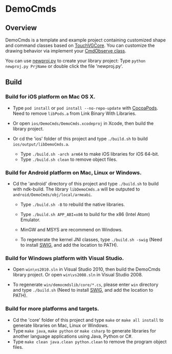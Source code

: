 # DemoCmds

## Overview

DemoCmds is a template and example project containing customized shape and command classes based on [TouchVGCore](https://github.com/touchvg/TouchVGCore).
You can customize the drawing behavior via implement your [CmdObserve class](core/cmds/cmds.cpp).

You can use [newproj.py](newproj.py) to create your library project:
Type `python newproj.py PrjName` or double click the file 'newproj.py'.

## Build

### Build for **iOS** platform on Mac OS X.

- Type `pod install` or `pod install --no-repo-update` with [CocoaPods](http://cocoapods.org). Need to remove `libPods.a` from Link Binary With Libraries.

- Or open `ios/DemoCmds/DemoCmds.xcodeproj` in Xcode, then build the library project.

- Or cd the 'ios' folder of this project and type `./build.sh` to build `ios/output/libDemoCmds.a`.
    - Type `./build.sh -arch arm64` to make iOS libraries for iOS 64-bit.
    - Type `./build.sh clean` to remove object files.

### Build for **Android** platform on Mac, Linux or Windows.

- Cd the 'android' directory of this project and type `./build.sh` to build with ndk-build. The library `libDemoCmds.a` will be outputed to `android/DemoCmds/obj/local/armeabi`.

    - Type `./build.sh -B` to rebuild the native libraries.
    - Type `./build.sh APP_ABI=x86` to build for the x86 (Intel Atom) Emulator.
    - MinGW and MSYS are recommend on Windows.    

    - To regenerate the kernel JNI classes, type `./build.sh -swig`
(Need to install [SWIG](http://sourceforge.net/projects/swig/files/), and add the location to PATH).

### Build for **Windows** platform with Visual Studio.

- Open `win\vs2010.sln` in Visual Studio 2010, then build the DemoCmds library project. Or open `win\vs2008.sln` in Visual Studio 2008.

- To regenerate `win/democmdslib/core/*.cs`, please enter `win` directory and type `./build.sh`
(Need to install [SWIG](http://sourceforge.net/projects/swig/files/), and add the location to PATH).
   
### Build for more platforms and targets.

- Cd the 'core' folder of this project and type `make` or `make all install` to generate libraries on Mac, Linux or Windows.
- Type `make java`, `make python` or `make csharp` to generate libraries for another language applications using Java, Python or C#.
- Type `make clean java.clean python.clean` to remove the program object files.
